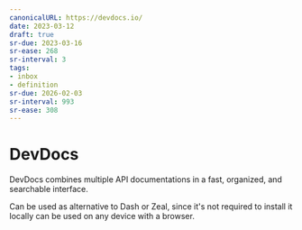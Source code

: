 ```yaml
---
canonicalURL: https://devdocs.io/
date: 2023-03-12
draft: true
sr-due: 2023-03-16
sr-ease: 268
sr-interval: 3
tags:
- inbox
- definition
sr-due: 2026-02-03
sr-interval: 993
sr-ease: 308
---
```


# DevDocs

DevDocs combines multiple API documentations in a fast, organized, and
searchable interface.

Can be used as alternative to Dash or Zeal, since it's not required to install
it locally can be used on any device with a browser.
